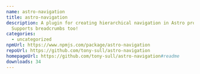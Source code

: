 ```yaml
---
name: astro-navigation
title: astro-navigation
description: A plugin for creating hierarchical navigation in Astro projects.
  Supports breadcrumbs too!
categories:
  - uncategorized
npmUrl: https://www.npmjs.com/package/astro-navigation
repoUrl: https://github.com/tony-sull/astro-navigation
homepageUrl: https://github.com/tony-sull/astro-navigation#readme
downloads: 34
---
```

